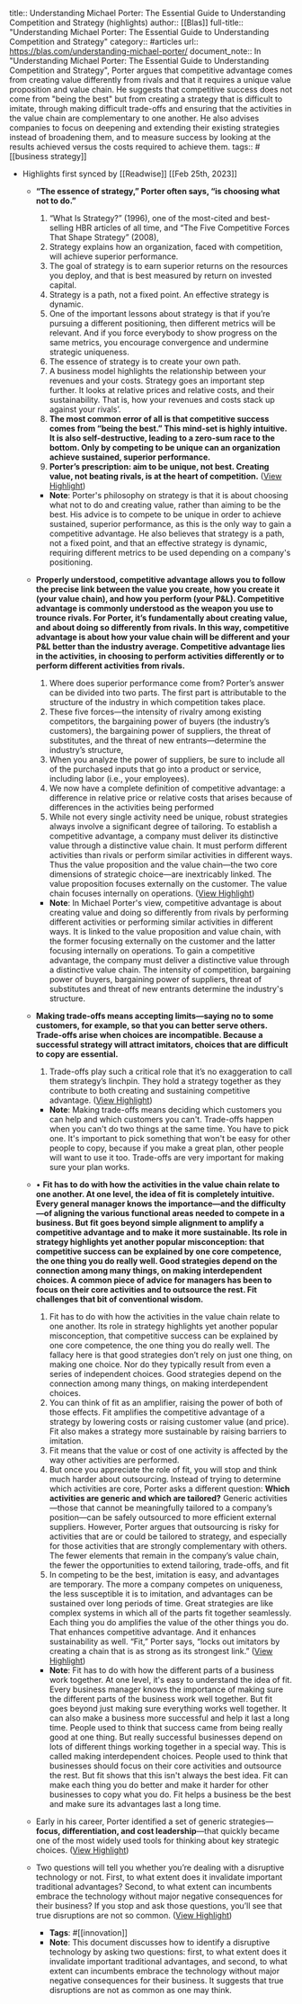 title:: Understanding Michael Porter: The Essential Guide to Understanding Competition and Strategy (highlights)
author:: [[Blas]]
full-title:: "Understanding Michael Porter: The Essential Guide to Understanding Competition and Strategy"
category:: #articles
url:: https://blas.com/understanding-michael-porter/
document_note:: In "Understanding Michael Porter: The Essential Guide to Understanding Competition and Strategy", Porter argues that competitive advantage comes from creating value differently from rivals and that it requires a unique value proposition and value chain. He suggests that competitive success does not come from "being the best" but from creating a strategy that is difficult to imitate, through making difficult trade-offs and ensuring that the activities in the value chain are complementary to one another. He also advises companies to focus on deepening and extending their existing strategies instead of broadening them, and to measure success by looking at the results achieved versus the costs required to achieve them.
tags:: #[[business strategy]]

- Highlights first synced by [[Readwise]] [[Feb 25th, 2023]]
	- **“The essence of strategy,” Porter often says, “is choosing what not to do.”**
	  
	  1.  “What Is Strategy?” (1996), one of the most-cited and best-selling HBR articles of all time, and “The Five Competitive Forces That Shape Strategy” (2008),
	  2.  Strategy explains how an organization, faced with competition, will achieve superior performance.
	  3.  The goal of strategy is to earn superior returns on the resources you deploy, and that is best measured by return on invested capital.
	  4.  Strategy is a path, not a fixed point. An effective strategy is dynamic.
	  5.  One of the important lessons about strategy is that if you’re pursuing a different positioning, then different metrics will be relevant. And if you force everybody to show progress on the same metrics, you encourage convergence and undermine strategic uniqueness.
	  6.  The essence of strategy is to create your own path.
	  7.  A business model highlights the relationship between your revenues and your costs. Strategy goes an important step further. It looks at relative prices and relative costs, and their sustainability. That is, how your revenues and costs stack up against your rivals’.
	  8.  **The most common error of all is that competitive success comes from “being the best.” This mind-set is highly intuitive. It is also self-destructive, leading to a zero-sum race to the bottom. Only by competing to be unique can an organization achieve sustained, superior performance.**
	    1.  **Porter’s prescription: aim to be unique, not best. Creating value, not beating rivals, is at the heart of competition.** ([View Highlight](https://read.readwise.io/read/01gsvf3b3bhh86vhzxz6mhqtc7))
		- **Note**: Porter's philosophy on strategy is that it is about choosing what not to do and creating value, rather than aiming to be the best. His advice is to compete to be unique in order to achieve sustained, superior performance, as this is the only way to gain a competitive advantage. He also believes that strategy is a path, not a fixed point, and that an effective strategy is dynamic, requiring different metrics to be used depending on a company's positioning.
	- **Properly understood, competitive advantage allows you to follow the precise link between the value you create, how you create it (your value chain), and how you perform (your P&L). Competitive advantage is commonly understood as the weapon you use to trounce rivals. For Porter, it’s fundamentally about creating value, and about doing so differently from rivals. In this way, competitive advantage is about how your value chain will be different and your P&L better than the industry average. Competitive advantage lies in the activities, in choosing to perform activities differently or to perform different activities from rivals.**
	  
	  1.  Where does superior performance come from? Porter’s answer can be divided into two parts. The first part is attributable to the structure of the industry in which competition takes place.
	  2.  These five forces—the intensity of rivalry among existing competitors, the bargaining power of buyers (the industry’s customers), the bargaining power of suppliers, the threat of substitutes, and the threat of new entrants—determine the industry’s structure,
	  3.  When you analyze the power of suppliers, be sure to include all of the purchased inputs that go into a product or service, including labor (i.e., your employees).
	  4.  We now have a complete definition of competitive advantage: a difference in relative price or relative costs that arises because of differences in the activities being performed
	  5.  While not every single activity need be unique, robust strategies always involve a significant degree of tailoring. To establish a competitive advantage, a company must deliver its distinctive value through a distinctive value chain. It must perform different activities than rivals or perform similar activities in different ways. Thus the value proposition and the value chain—the two core dimensions of strategic choice—are inextricably linked. The value proposition focuses externally on the customer. The value chain focuses internally on operations. ([View Highlight](https://read.readwise.io/read/01gsvgx107rhqkvpzsgypf37q2))
		- **Note**: In Michael Porter's view, competitive advantage is about creating value and doing so differently from rivals by performing different activities or performing similar activities in different ways. It is linked to the value proposition and value chain, with the former focusing externally on the customer and the latter focusing internally on operations. To gain a competitive advantage, the company must deliver a distinctive value through a distinctive value chain. The intensity of competition, bargaining power of buyers, bargaining power of suppliers, threat of substitutes and threat of new entrants determine the industry's structure.
	- **Making trade-offs means accepting limits—saying no to some customers, for example, so that you can better serve others. Trade-offs arise when choices are incompatible. Because a successful strategy will attract imitators, choices that are difficult to copy are essential.**
	  
	  1.  Trade-offs play such a critical role that it’s no exaggeration to call them strategy’s linchpin. They hold a strategy together as they contribute to both creating and sustaining competitive advantage. ([View Highlight](https://read.readwise.io/read/01gsvqgwvzhhdan8r2cx1vmh5v))
		- **Note**: Making trade-offs means deciding which customers you can help and which customers you can't. Trade-offs happen when you can't do two things at the same time. You have to pick one. It's important to pick something that won't be easy for other people to copy, because if you make a great plan, other people will want to use it too. Trade-offs are very important for making sure your plan works.
	- •   **Fit has to do with how the activities in the value chain relate to one another. At one level, the idea of fit is completely intuitive. Every general manager knows the importance—and the difficulty—of aligning the various functional areas needed to compete in a business. But fit goes beyond simple alignment to amplify a competitive advantage and to make it more sustainable. Its role in strategy highlights yet another popular misconception: that competitive success can be explained by one core competence, the one thing you do really well. Good strategies depend on the connection among many things, on making interdependent choices. A common piece of advice for managers has been to focus on their core activities and to outsource the rest. Fit challenges that bit of conventional wisdom.**
	    1.  Fit has to do with how the activities in the value chain relate to one another. Its role in strategy highlights yet another popular misconception, that competitive success can be explained by one core competence, the one thing you do really well. The fallacy here is that good strategies don’t rely on just one thing, on making one choice. Nor do they typically result from even a series of independent choices. Good strategies depend on the connection among many things, on making interdependent choices.
	    2.  You can think of fit as an amplifier, raising the power of both of those effects. Fit amplifies the competitive advantage of a strategy by lowering costs or raising customer value (and price). Fit also makes a strategy more sustainable by raising barriers to imitation.
	    3.  Fit means that the value or cost of one activity is affected by the way other activities are performed.
	    4.  But once you appreciate the role of fit, you will stop and think much harder about outsourcing. Instead of trying to determine which activities are core, Porter asks a different question: **Which activities are generic and which are tailored?** Generic activities—those that cannot be meaningfully tailored to a company’s position—can be safely outsourced to more efficient external suppliers. However, Porter argues that outsourcing is risky for activities that are or could be tailored to strategy, and especially for those activities that are strongly complementary with others. The fewer elements that remain in the company’s value chain, the fewer the opportunities to extend tailoring, trade-offs, and fit
	    5.  In competing to be the best, imitation is easy, and advantages are temporary. The more a company competes on uniqueness, the less susceptible it is to imitation, and advantages can be sustained over long periods of time. Great strategies are like complex systems in which all of the parts fit together seamlessly. Each thing you do amplifies the value of the other things you do. That enhances competitive advantage. And it enhances sustainability as well. “Fit,” Porter says, “locks out imitators by creating a chain that is as strong as its strongest link.” ([View Highlight](https://read.readwise.io/read/01gsvqhqjmt1b3fwmmn3gah8gv))
		- **Note**: Fit has to do with how the different parts of a business work together. At one level, it's easy to understand the idea of fit. Every business manager knows the importance of making sure the different parts of the business work well together. But fit goes beyond just making sure everything works well together. It can also make a business more successful and help it last a long time. People used to think that success came from being really good at one thing. But really successful businesses depend on lots of different things working together in a special way. This is called making interdependent choices. People used to think that businesses should focus on their core activities and outsource the rest. But fit shows that this isn't always the best idea. Fit can make each thing you do better and make it harder for other businesses to copy what you do. Fit helps a business be the best and make sure its advantages last a long time.
	- Early in his career, Porter identified a set of generic strategies—**focus, differentiation, and cost leadership**—that quickly became one of the most widely used tools for thinking about key strategic choices. ([View Highlight](https://read.readwise.io/read/01gsvqm3bd5vct3a12qgpmvksj))
	- Two questions will tell you whether you’re dealing with a disruptive technology or not. First, to what extent does it invalidate important traditional advantages? Second, to what extent can incumbents embrace the technology without major negative consequences for their business? If you stop and ask those questions, you’ll see that true disruptions are not so common. ([View Highlight](https://read.readwise.io/read/01gsvqmdr9mdzhk5mb5mjtm8c1))
		- **Tags**: #[[innovation]]
		- **Note**: This document discusses how to identify a disruptive technology by asking two questions: first, to what extent does it invalidate important traditional advantages, and second, to what extent can incumbents embrace the technology without major negative consequences for their business. It suggests that true disruptions are not as common as one may think.